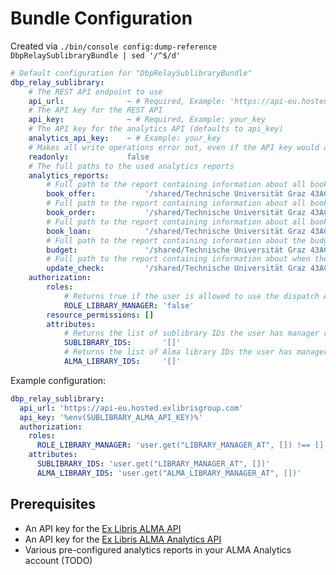 # Bundle Configuration

Created via `./bin/console config:dump-reference DbpRelaySublibraryBundle | sed '/^$/d'`

```yaml
# Default configuration for "DbpRelaySublibraryBundle"
dbp_relay_sublibrary:
    # The REST API endpoint to use
    api_url:              ~ # Required, Example: 'https://api-eu.hosted.exlibrisgroup.com'
    # The API key for the REST API
    api_key:              ~ # Required, Example: your_key
    # The API key for the analytics API (defaults to api_key)
    analytics_api_key:    ~ # Example: your_key
    # Makes all write operations error out, even if the API key would allow them.
    readonly:             false
    # The full paths to the used analytics reports
    analytics_reports:
        # Full path to the report containing information about all book offers
        book_offer:           '/shared/Technische Universität Graz 43ACC_TUG/Reports/vpu/Bestand-Institute-pbeke'
        # Full path to the report containing information about all book orders
        book_order:           '/shared/Technische Universität Graz 43ACC_TUG/Reports/vpu/PO-List-pbeke_bearb_SF_6c'
        # Full path to the report containing information about all book loans
        book_loan:            '/shared/Technische Universität Graz 43ACC_TUG/Reports/vpu/Ausleihen-Institute-pbeke'
        # Full path to the report containing information about the budget of the libraries
        budget:               '/shared/Technische Universität Graz 43ACC_TUG/Reports/vpu/Funds-List-SF_2'
        # Full path to the report containing information about when the analytics were last updated
        update_check:         '/shared/Technische Universität Graz 43ACC_TUG/Reports/vpu/Analytics-Updates'
    authorization:
        roles:
            # Returns true if the user is allowed to use the dispatch API.
            ROLE_LIBRARY_MANAGER: 'false'
        resource_permissions: []
        attributes:
            # Returns the list of sublibrary IDs the user has manager rights in
            SUBLIBRARY_IDS:       '[]'
            # Returns the list of Alma library IDs the user has manager rights in
            ALMA_LIBRARY_IDS:     '[]'
```

Example configuration:

```yaml
dbp_relay_sublibrary:
  api_url: 'https://api-eu.hosted.exlibrisgroup.com'
  api_key: '%env(SUBLIBRARY_ALMA_API_KEY)%'
  authorization:
    roles:
      ROLE_LIBRARY_MANAGER: 'user.get("LIBRARY_MANAGER_AT", []) !== []'
    attributes:
      SUBLIBRARY_IDS: 'user.get("LIBRARY_MANAGER_AT", [])'
      ALMA_LIBRARY_IDS: 'user.get("ALMA_LIBRARY_MANAGER_AT", [])'
```

## Prerequisites

* An API key for the [Ex Libris ALMA API](https://developers.exlibrisgroup.com/alma/apis/)
* An API key for the [Ex Libris ALMA Analytics API](https://developers.exlibrisgroup.com/alma/apis/analytics/)
* Various pre-configured analytics reports in your ALMA Analytics account (TODO)